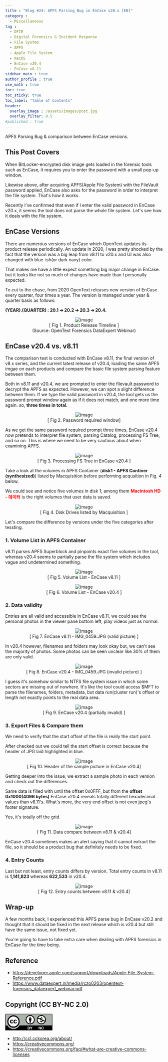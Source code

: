 ```yaml
---
title : "Blog #24: APFS Parsing Bug in EnCase v20.x [EN]"
category :
  - Miscellaneous
tag : 
  - DFIR
  - Digital Forensics & Incident Response
  - File System
  - APFS
  - Apple File System
  - macOS
  - EnCase v20.4
  - EnCase v8.11
sidebar_main : true
author_profile : true
use_math : true
toc: true
toc_sticky: true
toc_label: "Table of Contents"
header:
  overlay_image : /assets/images/post.jpg
  overlay_filter: 0.5
#published : true
---
```

APFS Parsing Bug & comparison between EnCase versions.


## This Post Covers
When BitLocker-encrypted disk image gets loaded in the forensic tools such as EnCase, it requires you to enter the password with a small pop-up window.

Likewise above, after acquiring APFS(Apple File System) with the FileVault password applied, EnCase also asks for the password in order to interpret the file system. That's how it works.

Recently I've confirmed that even if I enter the valid password in EnCase v20.x, it seems the tool does not parse the whole file system. Let's see how it deals with the file system.


## EnCase Versions
There are numerous versions of EnCase which OpenText updates its product release periodically. An update in 2020, I was pretty shocked by the fact that the version was a big leap from v8.11 to v20.x and UI was also changed with blue-ish(or dark navy) color.

That makes me have a little expect something big major change in EnCase. but it looks like not so much of changes have made than I personally expected.

To cut to the chase, from 2020 OpenText releases new version of EnCase every quarter, four times a year. The version is managed under year & quarter basis as follows:

**(YEAR).(QUARTER) : 20.1 ➔ 20.2 ➔ 20.3 ➔ 20.4.**

<p align="center">
  <img src="https://i.imgur.com/Ob2yMYx.png" alt="image"/>
<br>[ Fig 1. Product Release Timeline ]
<br>(Source: OpenText Forensics DataExpert Webinar) </p>


## EnCase v20.4 vs. v8.11
The comparison test is conducted with EnCase v8.11, the final version of v8.x series, and the current latest release of v20.4, loading the same APFS imgae on each products and compare the basic file system parsing feature between them.

Both in v8.11 and v20.4, we are prompted to enter the filevault password to decrypt the APFS as expected. However, we can spot a slight difference between them. If we type the valid password in v20.4, the tool gets us the password prompt window again as if it does not match, and one more time again. so, **three times in total.**


<p align="center">
  <img src="https://i.imgur.com/5omLpTu.png" alt="image"/>
<br>[ Fig 2. Password required window]</p>

As we get the same password required prompt three times, EnCase v20.4 now pretends to interpret file system, parsing Catalog, processing FS Tree, and so on. This is where we need to be very cautious about when examining APFS.

<p align="center">
  <img src="https://i.imgur.com/ihpp8JY.png" alt="image"/>
<br>[ Fig 3. Processing FS Tree in EnCase v20.4 ]</p>

Take a look at the volumes in APFS Container (**disk1 - APFS Continer (synthesized)**) listed by Macquisition before performing acqusition in Fig. 4 below.

We could see and notice five volumes in disk 1, among them **<span style="color:red">Macintosh HD - 데이터</span>** is the right volumes that user data is saved.

<p align="center">
  <img src="https://i.imgur.com/kQdPBMW.png" alt="image"/>
<br>[ Fig 4. Disk Drives listed by Macquisition ]</p>

Let's compare the difference by versions under the five categories after tessting.

### 1. Volume List in APFS Container
v8.11 parses APFS Superblock and pinpoints exact five volumes in the tool, whereas v20.4 seems to partially parse the file system which includes vague and undetermined something.

<p align="center">
  <img src="https://i.imgur.com/fdZcHBC.png" alt="image"/>
<br>[ Fig 5. Volume List - EnCase v8.11 ]</p>

<p align="center">
  <img src="https://i.imgur.com/zSdIJ9u.png" alt="image"/>
<br>[ Fig 6. Volume List - EnCase v20.4 ]</p>


### 2. Data validity
Entries are all valid and accessible in EnCase v8.11, we could see the personal photos in the viewer pane bottom left, play videos just as normal.

<p align="center">
  <img src="https://i.imgur.com/hBosCjR.png" alt="image"/>
<br>[ Fig 7. EnCase v8.11 - IMG_0459.JPG (valid picture) ]</p>

In v20.4 however, filenames and folders may look okay but, we can't see the majority of photos. Some photos can be seen unclear like 30% of them are only valid.

<p align="center">
  <img src="https://i.imgur.com/5S48jBF.png" alt="image"/>
<br>[ Fig 8. EnCase v20.4 - IMG_0459.JPG (invalid picture) ]</p>

I guess it's somehow similar to NTFS file system issue in which some sectors are missing out of nowhere.
It's like the tool could access $MFT to parse the filenames, folders, metadata, but data run(cluster run)'s offset or length not exactly points to the real data area.

<p align="center">
  <img src="https://i.imgur.com/f8LUeYW.png" alt="image"/>
<br>[ Fig 9. EnCase v20.4 (partially invalid) ]</p>


### 3. Export Files & Compare them
We need to verify that the start offset of the file is really the start point.

After checked out we could tell the start offset is correct because the header of JPG laid highlighted in blue.

<p align="center">
  <img src="https://i.imgur.com/oeqSLkf.png" alt="image"/>
<br>[ Fig 10. Header of the sample picture in EnCase v20.4]</p>

Getting deeper into the issue, we extract a sample photo in each version and check out the differences.

Same data is filled with until the offset 0x0FFF, but from the **offset 0x1000(4096 bytes)** EnCase v20.4 reveals totally different hexadecimal values than v8.11's. What's more, the very end offset is not even jpeg's footer signature.

Yes, it's totally off the grid.

<p align="center">
  <img src="https://i.imgur.com/ldnpOBU.png" alt="image"/>
<br>[ Fig 11. Data compare between v8.11 & v20.4]</p>

EnCase v20.4 sometimes makes an alert saying that it cannot extract the file, so it should be a product bug that definitely needs to be fixed.


### 4. Entry Counts
Last but not least, entry counts differs by version. Total entry counts in v8.11 is **1,141,823** whereas **622,533** in v20.4.

<p align="center">
  <img src="https://i.imgur.com/5ft217w.png" alt="image"/>
<br>[ Fig 12. Entry counts between v8.11 & v20.4]</p>


## Wrap-up
A few months back, I experienced this APFS parse bug in EnCase v20.2 and thought that it should be fixed in the next release which is v20.4 but still have the same issue, not fixed yet.

You're going to have to take extra care when dealing with APFS forensics in EnCase for the time being.


## Reference
- <https://developer.apple.com/support/downloads/Apple-File-System-Reference.pdf>
- <https://www.dataexpert.nl/media/rczo0203/opentext-forensics_dataexpert_webinar.pdf>



## Copyright (CC BY-NC 2.0)
<img src="/assets/images/creativecommon_by-nc.png" width="30%" height="30%">

- <http://ccl.cckorea.org/about/>
- <https://creativecommons.org/>
- <https://creativecommons.org/faq/#what-are-creative-commons-licenses>

